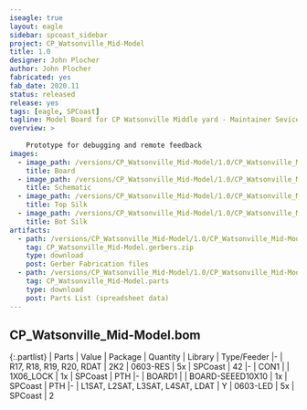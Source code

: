 ```yaml
---
iseagle: true
layout: eagle
sidebar: spcoast_sidebar
project: CP_Watsonville_Mid-Model
title: 1.0
designer: John Plocher
author: John Plocher
fabricated: yes
fab_date: 2020.11
status: released
release: yes
tags: [eagle, SPCoast]
tagline: Model Board for CP Watsonville Middle yard - Maintainer Sevice Panel
overview: >
    
    Prototype for debugging and remote feedback
images:
  - image_path: /versions/CP_Watsonville_Mid-Model/1.0/CP_Watsonville_Mid-Model-1.0.brd.png
    title: Board
  - image_path: /versions/CP_Watsonville_Mid-Model/1.0/CP_Watsonville_Mid-Model-1.0.sch.png
    title: Schematic
  - image_path: /versions/CP_Watsonville_Mid-Model/1.0/CP_Watsonville_Mid-Model-1.0.top.brd.png
    title: Top Silk
  - image_path: /versions/CP_Watsonville_Mid-Model/1.0/CP_Watsonville_Mid-Model-1.0.bot.brd.png
    title: Bot Silk
artifacts:
  - path: /versions/CP_Watsonville_Mid-Model/1.0/CP_Watsonville_Mid-Model-1.0.gerbers.zip
    tag: CP_Watsonville_Mid-Model.gerbers.zip
    type: download
    post: Gerber Fabrication files
  - path: /versions/CP_Watsonville_Mid-Model/1.0/CP_Watsonville_Mid-Model-1.0.parts.csv
    tag: CP_Watsonville_Mid-Model.parts
    type: download
    post: Parts List (spreadsheet data)
---
```


## CP_Watsonville_Mid-Model.bom

{:.partlist}
| Parts | Value | Package | Quantity | Library | Type/Feeder
|-
| R17, R18, R19, R20, RDAT | 2K2 | 0603-RES | 5x | SPCoast | 42
|-
| CON1 |  | 1X06_LOCK | 1x | SPCoast | PTH
|-
| BOARD1 |  | BOARD-SEEED10X10 | 1x | SPCoast | PTH
|-
| L1SAT, L2SAT, L3SAT, L4SAT, LDAT | Y | 0603-LED | 5x | SPCoast | 2
